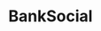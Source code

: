 ---
git: https://github.com/BankSocial
instagram: https://instagram.com/BankSocial.io
linkedin: https://linkedin.com/company/BankSocial
logohandle: banksocialio
sort: banksocial
title: BankSocial
twitter: https://x.com/BANKSOCIALio
website: https://www.banksocial.io/
youtube: https://youtube.com/c/BankSocial
---